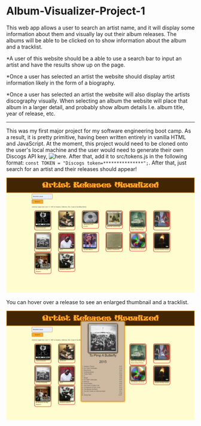 # Album-Visualizer-Project-1

This web app allows a user to search an artist name, and it will display some information about them and visually lay out their album releases. The albums will be able to be clicked on to show information about the album and a tracklist.

\*A user of this website should be a able to use a search bar to input an artist and have the results show up on the page.

\*Once a user has selected an artist the website should display artist information likely in the form of a biography.

\*Once a user has selected an artist the website will also display the artists discography visually. When selecting an album the website will place that album in a larger detail, and probably show album details I.e. album title, year of release, etc.

---

This was my first major project for my software engineering boot camp. As a result, it is pretty primitive, having been written entirely in vanilla HTML and JavaScript. At the moment, this project would need to be cloned onto the user's local machine and the user would need to generate their own Discogs API key, ![here](https://www.discogs.com/settings/developers). After that, add it to src/tokens.js in the following format: `const TOKEN = "Discogs token=***************";`. After that, just search for an artist and their releases should appear! 

![Search results for Kendrick Lamar](/screenshots/phase-1-project-kendrick.png)

You can hover over a release to see an enlarged thumbnail and a tracklist.

![Hovering over To Pimp a Butterfly by Kendrick Lamar](/screenshots/phase-1-project-TPAB.png)
